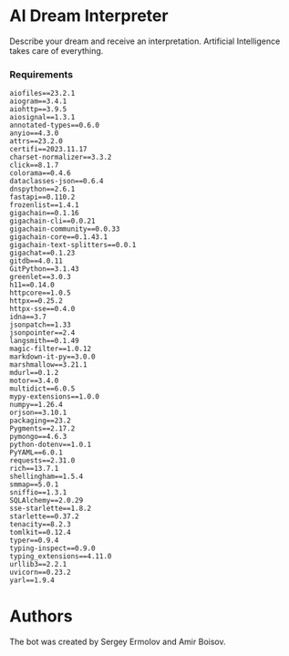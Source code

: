 # AI Dream Interpreter

Describe your dream and receive an interpretation. Artificial Intelligence takes care of everything.


### Requirements

```plaintext
aiofiles==23.2.1
aiogram==3.4.1
aiohttp==3.9.5
aiosignal==1.3.1
annotated-types==0.6.0
anyio==4.3.0
attrs==23.2.0
certifi==2023.11.17
charset-normalizer==3.3.2
click==8.1.7
colorama==0.4.6
dataclasses-json==0.6.4
dnspython==2.6.1
fastapi==0.110.2
frozenlist==1.4.1
gigachain==0.1.16
gigachain-cli==0.0.21
gigachain-community==0.0.33
gigachain-core==0.1.43.1
gigachain-text-splitters==0.0.1
gigachat==0.1.23
gitdb==4.0.11
GitPython==3.1.43
greenlet==3.0.3
h11==0.14.0
httpcore==1.0.5
httpx==0.25.2
httpx-sse==0.4.0
idna==3.7
jsonpatch==1.33
jsonpointer==2.4
langsmith==0.1.49
magic-filter==1.0.12
markdown-it-py==3.0.0
marshmallow==3.21.1
mdurl==0.1.2
motor==3.4.0
multidict==6.0.5
mypy-extensions==1.0.0
numpy==1.26.4
orjson==3.10.1
packaging==23.2
Pygments==2.17.2
pymongo==4.6.3
python-dotenv==1.0.1
PyYAML==6.0.1
requests==2.31.0
rich==13.7.1
shellingham==1.5.4
smmap==5.0.1
sniffio==1.3.1
SQLAlchemy==2.0.29
sse-starlette==1.8.2
starlette==0.37.2
tenacity==8.2.3
tomlkit==0.12.4
typer==0.9.4
typing-inspect==0.9.0
typing_extensions==4.11.0
urllib3==2.2.1
uvicorn==0.23.2
yarl==1.9.4
```


# Authors
The bot was created by Sergey Ermolov and Amir Boisov.
